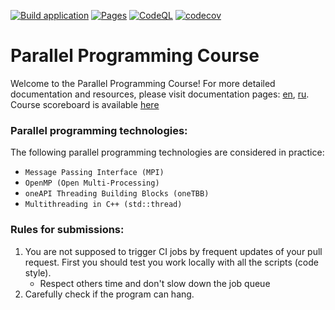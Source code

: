 [![Build application](https://github.com/learning-process/parallel_programming_course/actions/workflows/main.yml/badge.svg?branch=master)](https://github.com/learning-process/parallel_programming_course/actions/workflows/main.yml)
[![Pages](https://github.com/learning-process/parallel_programming_course/actions/workflows/pages.yml/badge.svg?branch=master)](https://github.com/learning-process/parallel_programming_course/actions/workflows/pages.yml)
[![CodeQL](https://github.com/learning-process/parallel_programming_course/actions/workflows/codeql.yml/badge.svg?branch=master)](https://github.com/learning-process/parallel_programming_course/actions/workflows/codeql.yml)
[![codecov](https://codecov.io/gh/learning-process/parallel_programming_course/graph/badge.svg?token=qCOtqeFyIz)](https://codecov.io/gh/learning-process/parallel_programming_course)

# Parallel Programming Course
Welcome to the Parallel Programming Course! For more detailed documentation and resources, please visit documentation pages: [en](https://learning-process.github.io/parallel_programming_course/en/), [ru](https://learning-process.github.io/parallel_programming_course/ru/).
Course scoreboard is available [here](https://learning-process.github.io/parallel_programming_course/scoreboard/)

### Parallel programming technologies:
  The following parallel programming technologies are considered in practice:
  * `Message Passing Interface (MPI)` 
  * `OpenMP (Open Multi-Processing)`
  * `oneAPI Threading Building Blocks (oneTBB)`
  * `Multithreading in C++ (std::thread)`

### Rules for submissions:
1. You are not supposed to trigger CI jobs by frequent updates of your pull request. First you should test you work locally with all the scripts (code style).
    * Respect others time and don't slow down the job queue
2. Carefully check if the program can hang.
